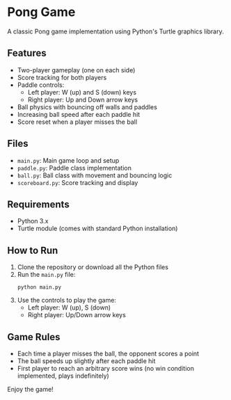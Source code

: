 
# Pong Game

A classic Pong game implementation using Python's Turtle graphics library.

## Features

- Two-player gameplay (one on each side)
- Score tracking for both players
- Paddle controls:
  - Left player: W (up) and S (down) keys
  - Right player: Up and Down arrow keys
- Ball physics with bouncing off walls and paddles
- Increasing ball speed after each paddle hit
- Score reset when a player misses the ball

## Files

- `main.py`: Main game loop and setup
- `paddle.py`: Paddle class implementation
- `ball.py`: Ball class with movement and bouncing logic
- `scoreboard.py`: Score tracking and display

## Requirements

- Python 3.x
- Turtle module (comes with standard Python installation)

## How to Run

1. Clone the repository or download all the Python files
2. Run the `main.py` file:
   ```
   python main.py
   ```
3. Use the controls to play the game:
   - Left player: W (up), S (down)
   - Right player: Up/Down arrow keys

## Game Rules

- Each time a player misses the ball, the opponent scores a point
- The ball speeds up slightly after each paddle hit
- First player to reach an arbitrary score wins (no win condition implemented, plays indefinitely)

Enjoy the game!
